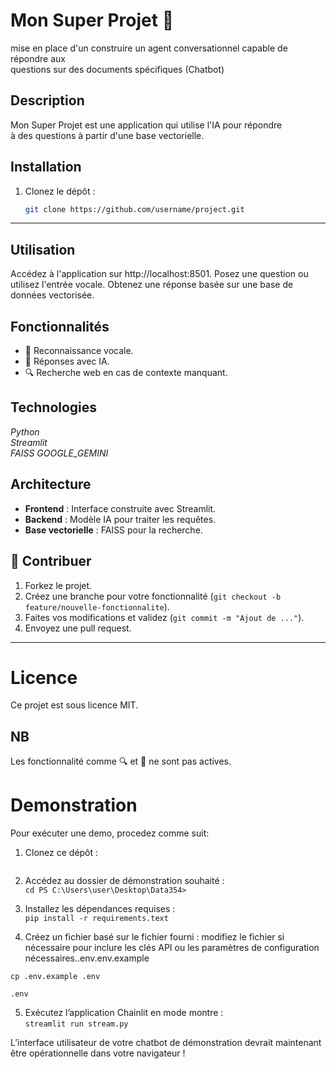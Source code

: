 # Mon Super Projet 🚀

mise en place d'un construire un agent conversationnel capable de répondre aux  
 questions sur des documents spécifiques (Chatbot)

## Description
Mon Super Projet est une application qui utilise l'IA pour répondre  
 à des questions à partir d'une base vectorielle.

## Installation
1. Clonez le dépôt :
   ```bash
   git clone https://github.com/username/project.git

--------------

## Utilisation
 Accédez à l'application sur http://localhost:8501.
 Posez une question ou utilisez l'entrée vocale.
 Obtenez une réponse basée sur une base de données vectorisée.

## Fonctionnalités

* 🎤 Reconnaissance vocale.  
* 🤖 Réponses avec IA.  
* 🔍 Recherche web en cas de contexte manquant.



## Technologies
*Python*  
*Streamlit*  
*FAISS*
*GOOGLE_GEMINI*  

## Architecture
- **Frontend** : Interface construite avec Streamlit.
- **Backend** : Modèle IA pour traiter les requêtes.
- **Base vectorielle** : FAISS pour la recherche.

## 💁 Contribuer
1. Forkez le projet.
2. Créez une branche pour votre fonctionnalité (`git checkout -b feature/nouvelle-fonctionnalite`).
3. Faites vos modifications et validez (`git commit -m "Ajout de ..."`).
4. Envoyez une pull request.


-------------

# Licence
Ce projet est sous licence MIT.

## NB

Les fonctionnalité comme 🔍 et 🎤 ne sont pas actives.  


# Demonstration

Pour exécuter une demo, procedez comme suit:  

1. Clonez ce dépôt :  
`        `  
2. Accédez au dossier de démonstration souhaité :  
`cd PS C:\Users\user\Desktop\Data354> `  

3. Installez les dépendances requises :  
`pip install -r requirements.text`  

4. Créez un fichier basé sur le fichier fourni : modifiez le fichier si nécessaire pour inclure les clés API ou les paramètres de configuration nécessaires..env.env.example  

`cp .env.example .env`  

`.env`  

5. Exécutez l’application Chainlit en mode montre :  
 `streamlit run stream.py `  


L’interface utilisateur de votre chatbot de démonstration   devrait maintenant être opérationnelle dans votre navigateur !  


